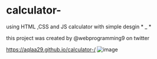 # calculator-
using HTML ,CSS and JS 
calculator with simple desgin * _ *

this project was created by  @webprogramming9 on twitter

 https://aqlaa29.github.io/calculator-/
![image](https://user-images.githubusercontent.com/85647715/180585279-b01ed437-19c2-4034-9d47-599fd0be3f67.png)


